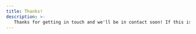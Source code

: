 ```yaml
---
title: Thanks!
description: >-
   Thanks for getting in touch and we'll be in contact soon! If this is urgent, feel free to reach out via [hello@masterpoint.io](mailto:hello@masterpoint.io)
---
```

